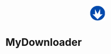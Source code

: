 <center>
    <img width="40" src="MYDOWNLOADER/assets/icons/MyDownloaderLogo.png" alt="MyDownloaderLogo">
</center>

# MyDownloader
